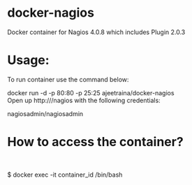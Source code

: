 <h1>docker-nagios</h1>

Docker container for Nagios 4.0.8 which includes Plugin 2.0.3<br>

<h1>Usage:</h1>

To run container use the command below:<br>

docker run -d -p 80:80 -p 25:25 ajeetraina/docker-nagios<br>
Open up http://<ip>/nagios with the following credentials:<br>

nagiosadmin/nagiosadmin<br>

<h1>How to access the container?</h1><br>

$ docker exec -it container_id  /bin/bash
